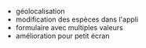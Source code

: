 - géolocalisation
- modification des espèces dans l'appli
- formulaire avec multiples valeurs
- amélioration pour petit écran
